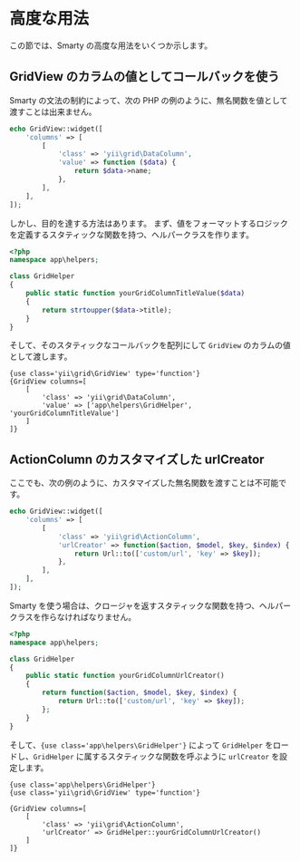 高度な用法
==========

この節では、Smarty の高度な用法をいくつか示します。

## GridView のカラムの値としてコールバックを使う

Smarty の文法の制約によって、次の PHP の例のように、無名関数を値として渡すことは出来ません。

```php
echo GridView::widget([
    'columns' => [
        [
            'class' => 'yii\grid\DataColumn',
            'value' => function ($data) {
                return $data->name;
            },
        ],
    ],
]);
```

しかし、目的を達する方法はあります。
まず、値をフォーマットするロジックを定義するスタティックな関数を持つ、ヘルパークラスを作ります。

```php
<?php
namespace app\helpers;

class GridHelper
{
    public static function yourGridColumnTitleValue($data)
    {
        return strtoupper($data->title);
    }
}
```

そして、そのスタティックなコールバックを配列にして `GridView` のカラムの値として渡します。

```smarty
{use class='yii\grid\GridView' type='function'}
{GridView columns=[
    [
        'class' => 'yii\grid\DataColumn',
        'value' => ['app\helpers\GridHelper', 'yourGridColumnTitleValue']
    ]
]}
```

## ActionColumn のカスタマイズした urlCreator

ここでも、次の例のように、カスタマイズした無名関数を渡すことは不可能です。

```php
echo GridView::widget([
    'columns' => [
        [
            'class' => 'yii\grid\ActionColumn',
            'urlCreator' => function($action, $model, $key, $index) {
                return Url::to(['custom/url', 'key' => $key]);
            },
        ],
    ],
]);
```

Smarty を使う場合は、クロージャを返すスタティックな関数を持つ、ヘルパークラスを作らなければなりません。

```php
<?php
namespace app\helpers;

class GridHelper
{
    public static function yourGridColumnUrlCreator()
    {
        return function($action, $model, $key, $index) {
            return Url::to(['custom/url', 'key' => $key]);
        };
    }
}
```

そして、`{use class='app\helpers\GridHelper'}` によって `GridHelper` をロードし、`GridHelper` に属するスタティックな関数を呼ぶように `urlCreator` を設定します。

```smarty
{use class='app\helpers\GridHelper'}
{use class='yii\grid\GridView' type='function'}

{GridView columns=[
    [
        'class' => 'yii\grid\ActionColumn',
        'urlCreator' => GridHelper::yourGridColumnUrlCreator()
    ]
]}
```

